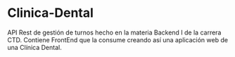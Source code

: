 # Clinica-Dental
API Rest de gestión de turnos hecho en la materia Backend I de la carrera CTD. Contiene FrontEnd que la consume creando así una aplicación web de una Clínica Dental.
